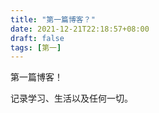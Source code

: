 ```yaml
---
title: "第一篇博客？"
date: 2021-12-21T22:18:57+08:00
draft: false
tags: [第一]
---
```


第一篇博客！

记录学习、生活以及任何一切。